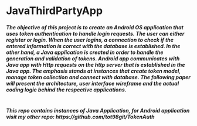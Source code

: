 # JavaThirdPartyApp
<h5>The objective of this project is to create an Android OS application that uses token authentication
to handle login requests. The user can either register or login. When the user logins, a connection
to check if the entered information is correct with the database is established. In the other hand, a Java application is created in order to handle the generation and validation of tokens. Android app communicates with Java app with Http requests on the http server that is established in the Java app. The emphasis stands at instances that create token model, manage token collection and connect with database. The following paper will present the architecture, user interface wireframe
and the actual coding logic behind the respective applications.<h5><br>
This repo contains instances of Java Application, for Android application visit my other repo: https://github.com/tot98git/TokenAuth <br>
